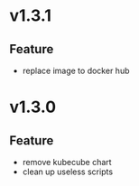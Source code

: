 # v1.3.1

## Feature
- replace image to docker hub

# v1.3.0

## Feature
- remove kubecube chart
- clean up useless scripts